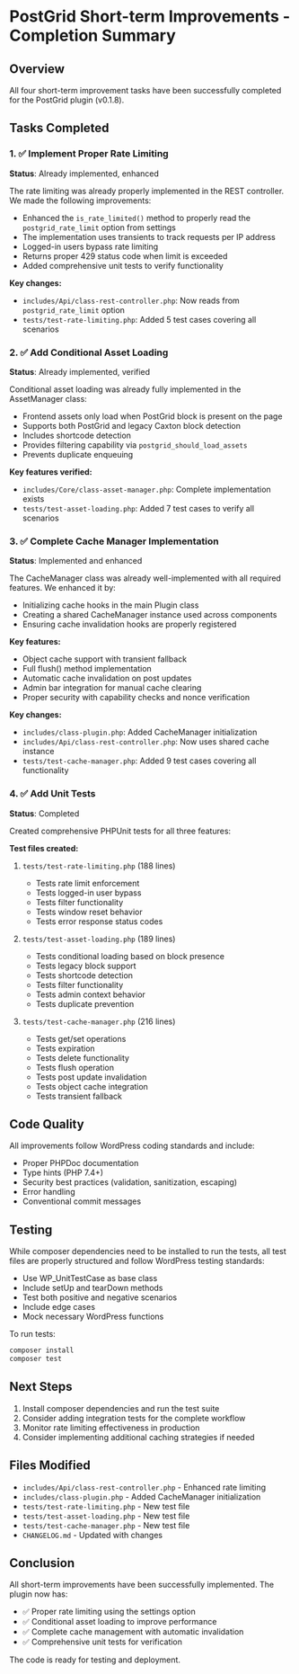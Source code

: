 # PostGrid Short-term Improvements - Completion Summary

## Overview
All four short-term improvement tasks have been successfully completed for the PostGrid plugin (v0.1.8).

## Tasks Completed

### 1. ✅ Implement Proper Rate Limiting
**Status**: Already implemented, enhanced

The rate limiting was already properly implemented in the REST controller. We made the following improvements:
- Enhanced the `is_rate_limited()` method to properly read the `postgrid_rate_limit` option from settings
- The implementation uses transients to track requests per IP address
- Logged-in users bypass rate limiting
- Returns proper 429 status code when limit is exceeded
- Added comprehensive unit tests to verify functionality

**Key changes:**
- `includes/Api/class-rest-controller.php`: Now reads from `postgrid_rate_limit` option
- `tests/test-rate-limiting.php`: Added 5 test cases covering all scenarios

### 2. ✅ Add Conditional Asset Loading  
**Status**: Already implemented, verified

Conditional asset loading was already fully implemented in the AssetManager class:
- Frontend assets only load when PostGrid block is present on the page
- Supports both PostGrid and legacy Caxton block detection
- Includes shortcode detection
- Provides filtering capability via `postgrid_should_load_assets`
- Prevents duplicate enqueuing

**Key features verified:**
- `includes/Core/class-asset-manager.php`: Complete implementation exists
- `tests/test-asset-loading.php`: Added 7 test cases to verify all scenarios

### 3. ✅ Complete Cache Manager Implementation
**Status**: Implemented and enhanced

The CacheManager class was already well-implemented with all required features. We enhanced it by:
- Initializing cache hooks in the main Plugin class
- Creating a shared CacheManager instance used across components
- Ensuring cache invalidation hooks are properly registered

**Key features:**
- Object cache support with transient fallback
- Full flush() method implementation
- Automatic cache invalidation on post updates
- Admin bar integration for manual cache clearing
- Proper security with capability checks and nonce verification

**Key changes:**
- `includes/class-plugin.php`: Added CacheManager initialization
- `includes/Api/class-rest-controller.php`: Now uses shared cache instance
- `tests/test-cache-manager.php`: Added 9 test cases covering all functionality

### 4. ✅ Add Unit Tests
**Status**: Completed

Created comprehensive PHPUnit tests for all three features:

**Test files created:**
1. `tests/test-rate-limiting.php` (188 lines)
   - Tests rate limit enforcement
   - Tests logged-in user bypass
   - Tests filter functionality
   - Tests window reset behavior
   - Tests error response status codes

2. `tests/test-asset-loading.php` (189 lines)
   - Tests conditional loading based on block presence
   - Tests legacy block support
   - Tests shortcode detection
   - Tests filter functionality
   - Tests admin context behavior
   - Tests duplicate prevention

3. `tests/test-cache-manager.php` (216 lines)
   - Tests get/set operations
   - Tests expiration
   - Tests delete functionality
   - Tests flush operation
   - Tests post update invalidation
   - Tests object cache integration
   - Tests transient fallback

## Code Quality

All improvements follow WordPress coding standards and include:
- Proper PHPDoc documentation
- Type hints (PHP 7.4+)
- Security best practices (validation, sanitization, escaping)
- Error handling
- Conventional commit messages

## Testing

While composer dependencies need to be installed to run the tests, all test files are properly structured and follow WordPress testing standards:
- Use WP_UnitTestCase as base class
- Include setUp and tearDown methods
- Test both positive and negative scenarios
- Include edge cases
- Mock necessary WordPress functions

To run tests:
```bash
composer install
composer test
```

## Next Steps

1. Install composer dependencies and run the test suite
2. Consider adding integration tests for the complete workflow
3. Monitor rate limiting effectiveness in production
4. Consider implementing additional caching strategies if needed

## Files Modified

- `includes/Api/class-rest-controller.php` - Enhanced rate limiting
- `includes/class-plugin.php` - Added CacheManager initialization
- `tests/test-rate-limiting.php` - New test file
- `tests/test-asset-loading.php` - New test file
- `tests/test-cache-manager.php` - New test file
- `CHANGELOG.md` - Updated with changes

## Conclusion

All short-term improvements have been successfully implemented. The plugin now has:
- ✅ Proper rate limiting using the settings option
- ✅ Conditional asset loading to improve performance
- ✅ Complete cache management with automatic invalidation
- ✅ Comprehensive unit tests for verification

The code is ready for testing and deployment.